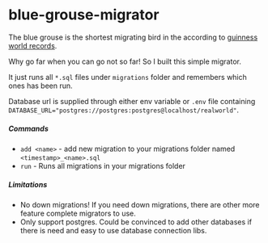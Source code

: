 # blue-grouse-migrator
The blue grouse is the shortest migrating bird in the according to [guinness world records](https://www.guinnessworldrecords.com/world-records/shortest-bird-migration).

Why go far when you can go not so far! So I built this simple migrator.

It just runs all `*.sql` files under `migrations` folder and remembers which ones has been run. 

Database url is supplied through either env variable or `.env` file containing `DATABASE_URL="postgres://postgres:postgres@localhost/realworld"`.

##### Commands
- `add <name>` - add new migration to your migrations folder named `<timestamp>_<name>.sql` 
- `run` - Runs all migrations in your migrations folder


##### Limitations
- No down migrations! If you need down migrations, there are other more feature complete migrators to use.
- Only support postgres. Could be convinced to add other databases if there is need and easy to use database connection libs.

